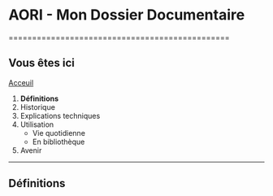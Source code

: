 # AORI - Mon Dossier Documentaire
===============================================

## Vous êtes ici  
[Acceuil](Introduction.md)

1. **Définitions**
2. Historique
3. Explications techniques
4. Utilisation  
   * Vie quotidienne  
   * En bibliothèque
 5. Avenir  
-----------------------------------------------
 
 ## Définitions
 
